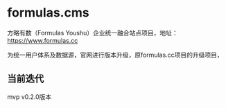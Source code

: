 # formulas.cms


方略有数（Formulas Youshu）企业统一融合站点项目，地址：https://www.formulas.cc

为统一用户体系及数据源，官网进行版本升级，原formulas.cc项目的升级项目，

## 当前迭代

mvp v0.2.0版本